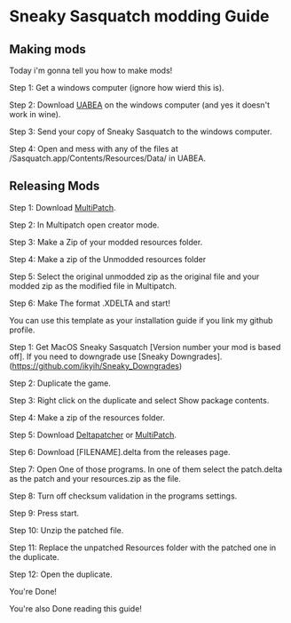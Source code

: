 # Sneaky Sasquatch modding Guide

## Making mods

Today i'm gonna tell you how to make mods!

Step 1: Get a windows computer (ignore how wierd this is).

Step 2: Download [UABEA](https://github.com/nesrak1/UABEA) on the windows computer (and yes it doesn't work in wine).

Step 3: Send your copy of Sneaky Sasquatch to the windows computer.

Step 4: Open and mess with any of the files at /Sasquatch.app/Contents/Resources/Data/ in UABEA.

## Releasing Mods

Step 1: Download [MultiPatch](https://www.romhacking.net/utilities/746).

Step 2: In Multipatch open creator mode.

Step 3: Make a Zip of your modded resources folder.

Step 4: Make a zip of the Unmodded resources folder

Step 5: Select the original unmodded zip as the original file and your modded zip as the modified file in Multipatch.

Step 6: Make The format .XDELTA and start!

You can use this template as your installation guide if you link my github profile.

Step 1: Get MacOS Sneaky Sasquatch [Version number your mod is based off]. If you need to downgrade use [Sneaky Downgrades].(https://github.com/ikyih/Sneaky_Downgrades)

Step 2: Duplicate the game.

Step 3: Right click on the duplicate and select Show package contents.

Step 4: Make a zip of the resources folder.

Step 5: Download [Deltapatcher](https://github.com/marco-calautti/DeltaPatcher/releases) or [MultiPatch](https://www.romhacking.net/utilities/746).

Step 6: Download [FILENAME].delta from the releases page.

Step 7: Open One of those programs. In one of them select the patch.delta as the patch and your resources.zip as the file.

Step 8: Turn off checksum validation in the programs settings.

Step 9: Press start.

Step 10: Unzip the patched file.

Step 11: Replace the unpatched Resources folder with the patched one in the duplicate.

Step 12: Open the duplicate.

You're Done!

You're also Done reading this guide!
